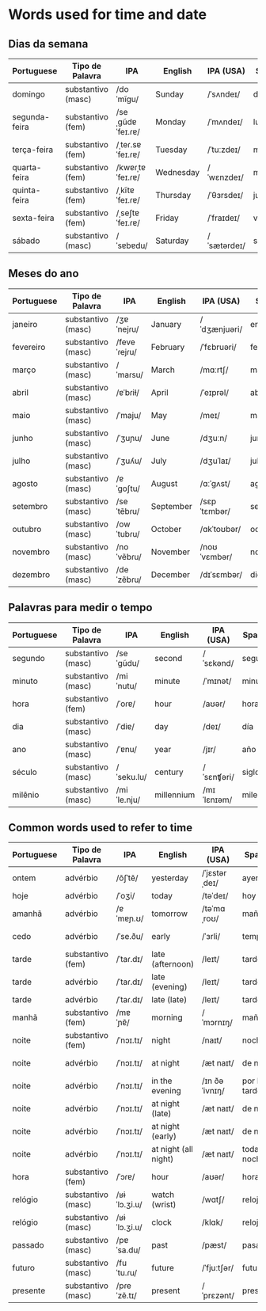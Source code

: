 # Words used for time and date

##  Dias da semana 

| Portuguese          | Tipo de Palavra  | IPA         | English     | IPA (USA)  | Spanish       | Spanish IPA | No.  |
|---------------------|------------------|-------------|-------------|------------|---------------|-----------------------------|------|
| domingo             | substantivo (masc) | /doˈmĩgu/   | Sunday      | /ˈsʌndeɪ/  | domingo       | /doˈmiŋɡo/                | 2074 |
| segunda-feira       | substantivo (fem)  | /seˌgũdɐ ˈfeɪ.ɾɐ/ | Monday  | /ˈmʌndeɪ/  | lunes         | /ˈlunes/                | 2075 |
| terça-feira         | substantivo (fem)  | /ˌteɾ.sɐ ˈfeɪ.ɾɐ/ | Tuesday | /ˈtuːzdeɪ/ | martes        | /ˈmartes/               | 2076 |
| quarta-feira        | substantivo (fem)  | /kwɐɾˌtɐ ˈfeɪ.ɾɐ/ | Wednesday | /ˈwɛnzdeɪ/ | miércoles    | /ˈmjeɾkles/            | 2077 |
| quinta-feira        | substantivo (fem)  | /ˌkĩtɐ ˈfeɪ.ɾɐ/ | Thursday  | /ˈθɜrsdeɪ/ | jueves        | /ˈxweβes/               | 2078 |
| sexta-feira         | substantivo (fem)  | /ˌseʃtɐ ˈfeɪ.ɾɐ/ | Friday    | /ˈfraɪdeɪ/ | viernes       | /ˈbjernes/             | 2079 |
| sábado              | substantivo (masc) | /ˈsɐbɐdu/   | Saturday   | /ˈsætərdeɪ/| sábado        | /ˈsabado/                  | 2080 |


## Meses do ano 

| Portuguese          | Tipo de Palavra  | IPA         | English     | IPA (USA)  | Spanish       | Spanish IPA  | No.  |
|---------------------|------------------|-------------|-------------|------------|---------------|-----------------------------|------|
| janeiro             | substantivo (masc) | /ʒɐˈnejɾu/  | January     | /ˈdʒænjuəri/| enero         | /ˈeneɾo/                 | 2081 |
| fevereiro           | substantivo (masc) | /feveˈɾejɾu/ | February    | /ˈfɛbruəri/ | febrero       | /ˈfeβɾeɾo/              | 2082 |
| março               | substantivo (masc) | /ˈmaɾsu/    | March       | /mɑːrtʃ/   | marzo         | /ˈmaɾθo/                  | 2083 |
| abril               | substantivo (masc) | /ɐˈbɾiɫ/    | April       | /ˈeɪprəl/  | abril         | /aˈβɾil/                  | 2084 |
| maio                | substantivo (masc) | /ˈmaju/     | May         | /meɪ/       | mayo          | /ˈmaʝo/                  | 2085 |
| junho               | substantivo (masc) | /ˈʒuɲu/     | June        | /dʒuːn/    | junio         | /ˈxunjo/                  | 2086 |
| julho               | substantivo (masc) | /ˈʒuʎu/     | July        | /dʒuˈlaɪ/  | julio         | /ˈxuljo/                  | 2087 |
| agosto              | substantivo (masc) | /ɐˈɡoʃtu/   | August      | /ɑːˈɡʌst/  | agosto        | /aˈɣosto/                 | 2088 |
| setembro            | substantivo (masc) | /seˈtẽbɾu/  | September   | /sɛpˈtɛmbər/ | septiembre   | /septjemˈbɾe/            | 2089 |
| outubro             | substantivo (masc) | /owˈtubɾu/  | October     | /ɑkˈtoʊbər/ | octubre      | /okˈtuβɾe/                | 2090 |
| novembro            | substantivo (masc) | /noˈvẽbɾu/  | November    | /noʊˈvɛmbər/| noviembre    | /noβjemˈbɾe/              | 2091 |
| dezembro            | substantivo (masc) | /deˈzẽbɾu/  | December    | /dɪˈsɛmbər/ | diciembre    | /diθjemˈbɾe/              | 2092 |


## Palavras para medir o tempo
| Portuguese          | Tipo de Palavra  | IPA         | English     | IPA (USA)  | Spanish       | Spanish IPA   | No. |
|---------------------|------------------|-------------|-------------|------------|---------------|-----------------------------|-----|
| segundo             | substantivo (masc) | /seˈɡũdu/  | second      | /ˈsɛkənd/  | segundo       | /seˈɡundo/                  | 2094 |
| minuto              | substantivo (masc) | /miˈnutu/   | minute      | /ˈmɪnət/   | minuto        | /miˈnuto/                  | 2093 |
| hora                | substantivo (fem)  | /ˈoɾɐ/      | hour        | /aʊər/     | hora          | /ˈoɾa/                     | 2095 |
| dia                 | substantivo (masc) | /ˈdiɐ/      | day         | /deɪ/      | día           | /ˈdi.a/                    | 2096 |
| ano                 | substantivo (masc) | /ˈɐnu/      | year        | /jɪr/      | año           | /ˈaɲo/                     | 2063 |
| século              | substantivo (masc) | /ˈseku.lu/  | century     | /ˈsɛnʧəri/ | siglo         | /ˈsiɣlo/                   | 2097 |
| milênio             | substantivo (masc) | /miˈle.nju/ | millennium  | /mɪˈlɛnɪəm/| milenio       | /miˈlenjo/                 | 2098 |


## Common words used to refer to time


| Portuguese        | Tipo de Palavra  | IPA        | English         | IPA (USA)   | Spanish       | Spanish IPA  | No. |
|-------------------|------------------|------------|-----------------|-------------|---------------|-------------|-----|
| ontem             | advérbio         | /õʃˈtẽ/   | yesterday      | /ˈjɛstərˌdeɪ/ | ayer          | /aˈʝeɾ/      |     |
| hoje              | advérbio         | /ˈoʒi/     | today           | /təˈdeɪ/     | hoy           | /oɪ/         |     |
| amanhã            | advérbio         | /ɐˈmɐɲ.ʊ/  | tomorrow        | /təˈmɑˌroʊ/ | mañana        | /maˈɲana/    |     |
| cedo              | advérbio         | /ˈse.ðu/   | early           | /ˈɜrli/      | temprano      | /temˈpɾano/  |     |
| tarde             | substantivo (fem)| /ˈtaɾ.dɪ/  | late (afternoon)| /leɪt/       | tarde         | /ˈtarde/     |     |
| tarde             | advérbio         | /ˈtaɾ.dɪ/  | late (evening)  | /leɪt/       | tarde         | /ˈtarde/     |     |
| tarde             | advérbio         | /ˈtaɾ.dɪ/  | late (late)     | /leɪt/       | tarde         | /ˈtarde/     |     |
| manhã             | substantivo (fem)| /mɐˈɲɐ̃/  | morning         | /ˈmɔrnɪŋ/   | mañana        | /maˈɲana/    |     |
| noite             | substantivo (fem)| /ˈnɔɪ.tɪ/  | night           | /naɪt/       | noche         | /ˈnoʧe/      |     |
| noite             | advérbio         | /ˈnɔɪ.tɪ/  | at night        | /æt naɪt/    | de noche      | /de ˈnoʧe/   |     |
| noite             | advérbio         | /ˈnɔɪ.tɪ/  | in the evening  | /ɪn ðə ˈivnɪŋ/ | por la tarde | /poɾ la ˈtarde/ |     |
| noite             | advérbio         | /ˈnɔɪ.tɪ/  | at night (late) | /æt naɪt/    | de noche      | /de ˈnoʧe/   |     |
| noite             | advérbio         | /ˈnɔɪ.tɪ/  | at night (early)| /æt naɪt/    | de noche      | /de ˈnoʧe/   |     |
| noite             | advérbio         | /ˈnɔɪ.tɪ/  | at night (all night) | /æt naɪt/ | toda la noche | /ˈtoða la ˈnoʧe/ |     |
| hora              | substantivo (fem)| /ˈɔɾɐ/     | hour            | /aʊər/      | hora          | /ˈoɾa/       |     |
| relógio           | substantivo (masc)| /ʁɨˈlɔ.ʒi.u/ | watch (wrist)  | /wɑtʃ/      | reloj         | /reˈlox/     |     |
| relógio           | substantivo (masc)| /ʁɨˈlɔ.ʒi.u/ | clock           | /klɑk/      | reloj         | /reˈlox/     |     |
| passado           | substantivo (masc)| /pɐˈsa.du/  | past            | /pæst/      | pasado        | /paˈsaðo/    |     |
| futuro            | substantivo (masc)| /fuˈtu.ɾu/  | future          | /ˈfjuːtʃər/ | futuro        | /fuˈtuɾo/    |     |
| presente          | substantivo (masc)| /pɾeˈzẽ.tɪ/ | present         | /ˈprɛzənt/  | presente       |/preˈsente/  |     |

